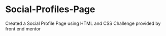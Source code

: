 # Social-Profiles-Page
Created a Social Profile Page using HTML and CSS
Challenge provided by front end mentor
